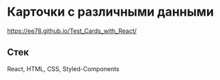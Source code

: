 # Карточки с различными данными
https://ee78.github.io/Test_Cards_with_React/

## Стек
React, HTML, CSS, Styled-Components



